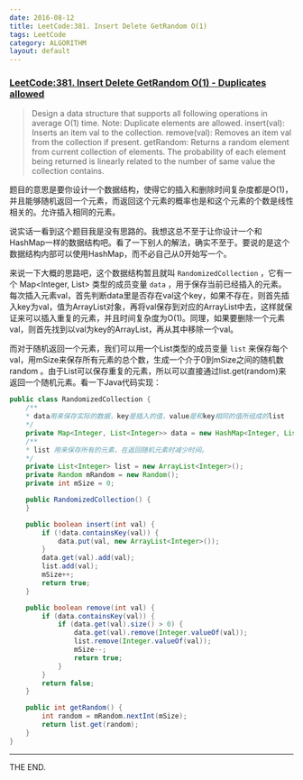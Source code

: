 ```yaml
---
date: 2016-08-12
title: LeetCode:381. Insert Delete GetRandom O(1)
tags: LeetCode
category: ALGORITHM
layout: default
---
```


### [LeetCode:381. Insert Delete GetRandom O(1) - Duplicates allowed](https://leetcode.com/problems/insert-delete-getrandom-o1-duplicates-allowed/)

>Design a data structure that supports all following operations in average O(1) time.
Note: Duplicate elements are allowed.
insert(val): Inserts an item val to the collection.
remove(val): Removes an item val from the collection if present.
getRandom: Returns a random element from current collection of elements. The probability of each element being returned is linearly related to the number of same value the collection contains.

<!--more-->

题目的意思是要你设计一个数据结构，使得它的插入和删除时间复杂度都是O(1)，并且能够随机返回一个元素，而返回这个元素的概率也是和这个元素的个数是线性相关的。允许插入相同的元素。

说实话一看到这个题目我是没有思路的。我想这总不至于让你设计一个和HashMap一样的数据结构吧。看了一下别人的解法，确实不至于。要说的是这个数据结构内部可以使用HashMap，而不必自己从0开始写一个。

来说一下大概的思路吧，这个数据结构暂且就叫 `RandomizedCollection` ，它有一个 Map<Integer, List<Integer>> 类型的成员变量 `data` ，用于保存当前已经插入的元素。每次插入元素val，首先判断data里是否存在val这个key，如果不存在，则首先插入key为val，值为ArrayList对象，再将val保存到对应的ArrayList中去，这样就保证来可以插入重复的元素，并且时间复杂度为O(1)。同理，如果要删除一个元素val，则首先找到以val为key的ArrayList，再从其中移除一个val。

而对于随机返回一个元素，我们可以用一个List<Integer>类型的成员变量 `list` 来保存每个val，用mSize来保存所有元素的总个数，生成一个介于0到mSize之间的随机数 random 。由于List可以保存重复的元素，所以可以直接通过list.get(random)来返回一个随机元素。看一下Java代码实现：

```java
public class RandomizedCollection {
    /**
    * data用来保存实际的数据，key是插入的值，value是和key相同的值所组成的list
    */
    private Map<Integer, List<Integer>> data = new HashMap<Integer, List<Integer>>();
    /**
    * list 用来保存所有的元素，在返回随机元素时减少时间。
    */
    private List<Integer> list = new ArrayList<Integer>();
    private Random mRandom = new Random();
    private int mSize = 0;

    public RandomizedCollection() {
    }

    public boolean insert(int val) {
        if (!data.containsKey(val)) {
            data.put(val, new ArrayList<Integer>());
        }
        data.get(val).add(val);
        list.add(val);
        mSize++;
        return true;
    }

    public boolean remove(int val) {
        if (data.containsKey(val)) {
            if (data.get(val).size() > 0) {
                data.get(val).remove(Integer.valueOf(val));
                list.remove(Integer.valueOf(val));
                mSize--;
                return true;
            }
        }
        return false;
    }

    public int getRandom() {
        int random = mRandom.nextInt(mSize);
        return list.get(random);
    }
}
```

- - -
THE END.
